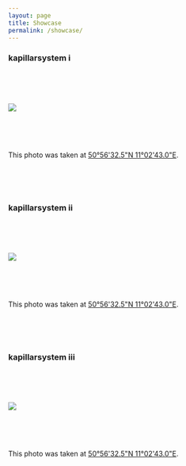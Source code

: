```yaml
---
layout: page
title: Showcase
permalink: /showcase/
---
```


### kapillarsystem i

<br/>
<br/>
<br/>

[![](/images/small/frame-017.jpg)](/images/small/frame-017.jpg)

<br/>
<br/>
<br/>

This photo was taken at [50°56'32.5"N 11°02'43.0"E](http://map.project-osrm.org/?z=17&center=50.942343%2C11.045272&loc=50.942340%2C11.045272).

<br/>
<br/>
<br/>


### kapillarsystem ii

<br/>
<br/>
<br/>

[![](/images/small/frame-014.jpg)](/images/small/frame-014.jpg)

<br/>
<br/>
<br/>

This photo was taken at [50°56'32.5"N 11°02'43.0"E](http://map.project-osrm.org/?z=17&center=50.942343%2C11.045272&loc=50.942340%2C11.045272).

<br/>
<br/>
<br/>


### kapillarsystem iii

<br/>
<br/>
<br/>

[![](/images/small/frame-011.jpg)](/images/small/frame-011.jpg)

<br/>
<br/>
<br/>

This photo was taken at [50°56'32.5"N 11°02'43.0"E](http://map.project-osrm.org/?z=17&center=50.942343%2C11.045272&loc=50.942340%2C11.045272).

<br/>
<br/>
<br/>
